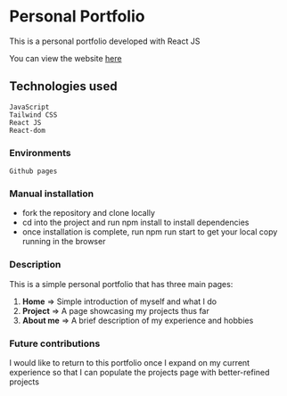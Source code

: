 # Personal Portfolio
This is a personal portfolio developed with React JS

You can view the website [here]()

## Technologies used
```
JavaScript
Tailwind CSS
React JS
React-dom

```
### Environments
```
Github pages
```

### Manual installation
* fork the repository and clone locally
* cd into the project and run npm install to install dependencies
* once installation is complete, run npm run start to get your local copy running in the browser

### Description
This is a simple personal portfolio that has three main pages:
1. **Home** => Simple introduction of myself and what I do
2. **Project** => A page showcasing my projects thus far
3. **About me** => A brief description of my experience and hobbies

### Future contributions
I would like to return to this portfolio once I expand on my current experience
so that I can populate the projects page with better-refined projects
